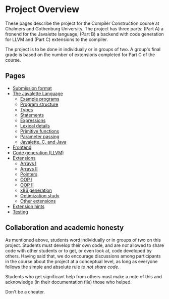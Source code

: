 Project Overview
================

These pages describe the project for the Compiler Construction course
at Chalmers and Gothenburg University. The project has three parts:
(Part A) a fronend for the Javalette language, (Part B) a backend with
code generation for LLVM and (Part C) extensions to the compiler.

The project is to be done in individually or in groups of two. A
group's final grade is based on the number of extensions completed for
Part C of the course.

Pages
-----

* [Submission format](submission_format.md)
* [The Javalette Language](javalette.md)
  * [Example programs](javalette.md#example-programs)
  * [Program structure](javalette.md#program-structure)
  * [Types](javalette.md#types)
  * [Statements](javalette.md#statements)
  * [Expressions](javalette.md#expressions)
  * [Lexical details](javalette.md#lexical-details)
  * [Primitive functions](javalette.md#primitive-functions)
  * [Parameter passing](javalette.md#parameter-passing)
  * [Javalette, C, and Java](javalette.md#javalette,-c-and-java)
* [Frontend](frontend.md)
* [Code generation (LLVM)](code_generation.md)
* [Extensions](extensions.md)
  * [Arrays I](extensions.md#one-dimensional-arrays-and-for-loops)
  * [Arrays II](extensions.md#multidimensional-arrays)
  * [Pointers](extensions.md#dynamic-data-structures)
  * [OOP I](extensions.md#object-orientation)
  * [OOP II](extensions.md#object-orientation-with-dynamic-dispatch)
  * [x86 generation](extensions.md#native-x86-code-generation)
  * [Optimization study](extensions.md#study-of-llvm-optimization)
  * [Other extensions](extensions.md#further-possibilities)
* [Extension hints](hints.md)
* [Testing](testing.md)

Collaboration and academic honesty
----------------------------------

As mentioned above, students word individually or in groups of two on
this project. Students must develop their own code, and are *not*
allowed to share code with other students or to get, or even look at,
code developed by others. Having said that, we do encourage
discussions among participants in the course about the project at a
conceptual level, as long as everyone follows the simple and absolute
rule _to not share code_.

Students who get significant help from others must make a note of this
and acknowledge (in their documentation file) those who helped.

Don't be a cheater.

